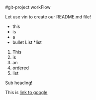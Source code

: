 #git-project workFlow

Let use vin to create our README.md file!

* this
* is
* a 
* bullet List
*list

1. This 
2. is
3. an
4. ordered 
5. list

Sub heading!

This is [link to google](http://www.google.com)

  

